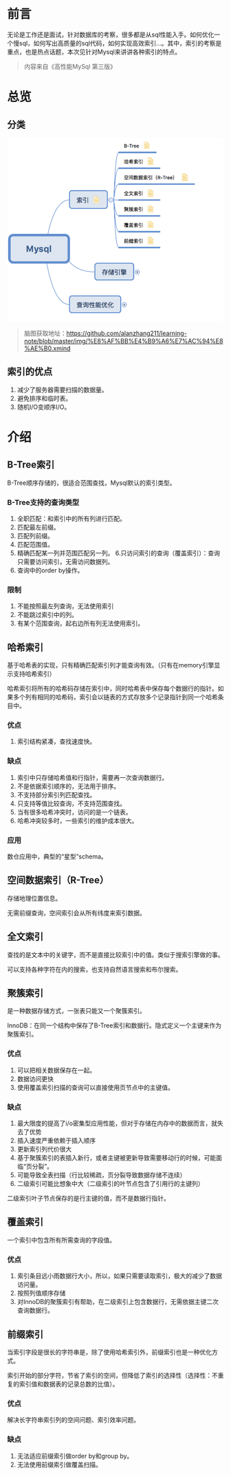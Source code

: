 # 前言
无论是工作还是面试，针对数据库的考察，很多都是从sql性能入手。如何优化一个慢sql，如何写出高质量的sql代码，如何实现高效索引...。其中，索引的考察是重点，也是热点话题，本次见针对Mysql来讲讲各种索引的特点。

> 内容来自《高性能MySql 第三版》

# 总览
## 分类
![分类](https://github.com/alanzhang211/learning-note/raw/master/img/mysql-index.png)
> 脑图获取地址：https://github.com/alanzhang211/learning-note/blob/master/img/%E8%AF%BB%E4%B9%A6%E7%AC%94%E8%AE%B0.xmind


## 索引的优点
1. 减少了服务器需要扫描的数据量。
2. 避免排序和临时表。
3. 随机I/O变顺序I/O。

# 介绍
## B-Tree索引
B-Tree顺序存储的，很适合范围查找，Mysql默认的索引类型。

### B-Tree支持的查询类型
1. 全职匹配：和索引中的所有列进行匹配。
2. 匹配最左前缀。
3. 匹配列前缀。
4. 匹配范围值。
5. 精确匹配某一列并范围匹配另一列。
6.只访问索引的查询（覆盖索引）：查询只需要访问索引，无需访问数据列。
7. 查询中的order by操作。

### 限制
1. 不能按照最左列查询，无法使用索引
2. 不能跳过索引中的列。
3. 有某个范围查询，起右边所有列无法使用索引。

## 哈希索引
基于哈希表的实现，只有精确匹配索引列才能查询有效。（只有在memory引擎显示支持哈希索引）

哈希索引将所有的哈希码存储在索引中，同时哈希表中保存每个数据行的指针。如果多个列有相同的哈希码，索引会以链表的方式存放多个记录指针到同一个哈希条目中。

### 优点
1. 索引结构紧凑，查找速度快。

### 缺点
1. 索引中只存储哈希值和行指针，需要再一次查询数据行。
2. 不是依据索引顺序的，无法用于排序。
3. 不支持部分索引列匹配查找。
4. 只支持等值比较查询，不支持范围查找。
5. 当有很多哈希冲突时，访问的是一个链表。
6. 哈希冲突较多时，一些索引的维护成本很大。

### 应用
数仓应用中，典型的“星型”schema。

## 空间数据索引（R-Tree）
存储地理位置信息。

无需前缀查询，空间索引会从所有纬度来索引数据。

## 全文索引
查找的是文本中的关键字，而不是直接比较索引中的值。类似于搜索引擎做的事。

可以支持各种字符在内的搜索，也支持自然语言搜索和布尔搜索。

## 聚簇索引
是一种数据存储方式，一张表只能又一个聚簇索引。

InnoDB：在同一个结构中保存了B-Tree索引和数据行。隐式定义一个主键来作为聚簇索引。

### 优点
1. 可以把相关数据保存在一起。
2. 数据访问更快
3. 使用覆盖索引扫描的查询可以直接使用页节点中的主键值。

### 缺点
1. 最大限度的提高了i/o密集型应用性能，但对于存储在内存中的数据而言，就失去了优势
2. 插入速度严重依赖于插入顺序
3. 更新索引列代价很大
4. 基于聚簇索引的表插入新行，或者主键被更新导致需要移动行的时候，可能面临“页分裂”。
5. 可能导致全表扫描（行比较稀疏，页分裂导致数据存储不连续）
6. 二级索引可能比想象中大（二级索引的叶节点包含了引用行的主键列）

二级索引叶子节点保存的是行主键的值，而不是数据行指针。

## 覆盖索引
一个索引中包含所有所需查询的字段值。

### 优点
1. 索引条目远小雨数据行大小，所以，如果只需要读取索引，极大的减少了数据访问量。
2. 按照列值顺序存储
3. 对InnoDB的聚簇索引有帮助，在二级索引上包含数据行，无需依据主键二次查询数据行。

## 前缀索引
当索引字段是很长的字符串是，除了使用哈希索引外，前缀索引也是一种优化方式。

索引开始的部分字符，节省了索引的空间，但降低了索引的选择性（选择性：不重复的索引值和数据表的记录总数的比值）。

### 优点
解决长字符串索引列的空间问题、索引效率问题。

### 缺点
1. 无法适应前缀索引做order by和group by。
2. 无法使用前缀索引做覆盖扫描。
